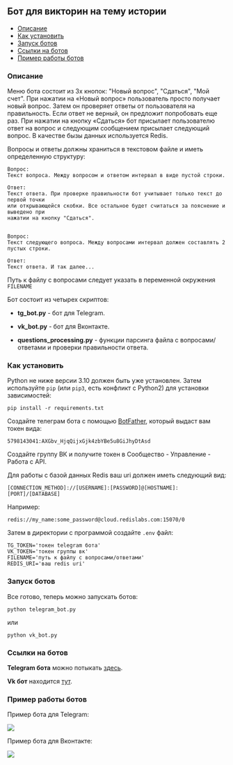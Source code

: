 ## Бот для викторин на тему истории

- [Описание](#description)
- [Как установить](#install)
- [Запуск ботов](#start)
- [Ссылки на ботов](#links)
- [Пример работы ботов](#example)

### Описание <a name="description"></a>
Меню бота состоит из 3х кнопок: "Новый вопрос", "Сдаться", "Мой счет".
При нажатии на «Новый вопрос» пользователь просто получает новый вопрос.
Затем он проверяет ответы от пользователя на правильность. Если ответ не верный, он предложит
попробовать еще раз. При нажатии на кнопку «Сдаться» бот присылает пользователю
ответ на вопрос и следующим сообщением присылает следующий вопрос.
В качестве бызы данных используется Redis.

Вопросы и ответы должны храниться в текстовом файле и иметь определенную структуру:

```
Вопрос:
Текст вопроса. Между вопросом и ответом интервал в виде пустой строки.

Ответ:
Текст ответа. При проверке правильности бот учитывает только текст до первой точки
или открывающейся скобки. Все остальное будет считаться за пояснение и выведено при
нажатии на кнопку "Сдаться".


Вопрос:
Текст следующего вопроса. Между вопросами интервал должен составлять 2 пустых строки.

Ответ:
Текст ответа. И так далее... 
```
Путь к файлу с вопросами следует указать в переменной окружения `FILENAME`

Бот состоит из четырех скриптов:

- **tg_bot.py** - бот для Telegram.

- **vk_bot.py** - бот для Вконтакте.

- **questions_processing.py** - функции парсинга файла с вопросами/ответами и проверки
правильности ответа.

### Как установить <a name="install"></a>

Python не ниже версии 3.10 должен быть уже установлен. 
Затем используйте `pip` (или `pip3`, есть конфликт с Python2) для установки зависимостей:
```
pip install -r requirements.txt
```
Создайте телеграм бота с помощью [BotFather](https://t.me/BotFather), который выдаст
вам токен вида:

`5798143041:AXGbv_HjqQijxGjk4zbYBe5u8GiJhyDtAsd`

Создайте группу ВК и получите токен в Сообщество - Управление - Работа с API.

Для работы с базой данных Redis ваш uri должен иметь следующий вид:

`[CONNECTION_METHOD]://[USERNAME]:[PASSWORD]@[HOSTNAME]:[PORT]/[DATABASE]`

Например:

`redis://my_name:some_password@cloud.redislabs.com:15070/0`

Затем в директории с программой создайте `.env` файл:

```
TG_TOKEN='токен telegram бота'
VK_TOKEN='токен группы вк'
FILENAME='путь к файлу с вопросами/ответами'
REDIS_URI='ваш redis uri'
```

### Запуск ботов <a name="start"></a>
Все готово, теперь можно запускать ботов:

```
python telegram_bot.py
```
или
```
python vk_bot.py
```

### Ссылки на ботов <a name="links"></a>

**Telegram бота** можно потыкать [здесь](https://t.me/hhistory_quiz_bot).

**Vk бот** находится [тут](https://vk.com/public223056865).

### Пример работы ботов <a name="example"></a>

Пример бота для Telegram:

![](https://dvmn.org/filer/canonical/1569215494/324/)

Пример бота для Вконтакте:

![](https://dvmn.org/filer/canonical/1569215498/325/)